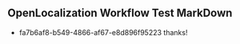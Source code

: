 ## OpenLocalization Workflow Test MarkDown
* fa7b6af8-b549-4866-af67-e8d896f95223 thanks!

<!--HONumber=Jul16_HO3-->


